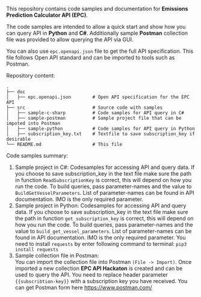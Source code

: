 
This repository contains code samples and documentation for **Emissions Prediction Calculator API (EPC)**.

The code samples are intended to allow a quick start and show how you can query API in **Python** and **C#**. Additionally sample **Postman** collection file was provided to allow querying the API via GUI.

You can also use `epc.openapi.json` file to get the full API specification. This file follows Open API standard and can be imported to tools such as Postman.

Repository content:

    .
    ├── doc
    │   ├── epc.openapi.json        # Open API specification for the EPC API
    ├── src                         # Source code with samples
    │   ├── sample-c-sharp          # Code samples for API query in C#
    │   ├── sample-postman          # Sample project file that can be impoted into Postman
    │   ├── sample-python           # Code samples for API query in Python
    │   ├── subscription_key.txt    # Textfile to save subscription_key if desirable
    └── README.md                   # This file

Code samples summary:
1.	Sample project in C#: Codesamples for accessing API and query data. If you choose to save subscription_key in the text file make sure the path in function `ReadSubscriptionKey` is correct, this will depend on how you run the code. To build queries, pass parameter-names and the value to `BuildGetVesselParameters`. List of parameter-names can be found in API documentation. IMO is the only required parameter. 
2.	Sample project in Python: Codesamples for accessing API and query data. If you choose to save subscription_key in the text file make sure the path in function `get_subscription_key` is correct, this will depend on how you run the code. To build queries, pass parameter-names and the value to `build_get_vessel_parameters`. List of parameter-names can be found in API documentation. IMO is the only required parameter. You need to install `requests` by enter following command to terminal: `pip3 install requests`
3.	Sample collection file in Postman:  
You can import the collection file into Postman `(File -> Import)`. Once imported a new collection **EPC API Hackaton** is created and can be used to query the API. You need to replace header parameter `{{subscribtion-key}}` with a subscription key you have received.  You can get Postman form here https://www.postman.com/

